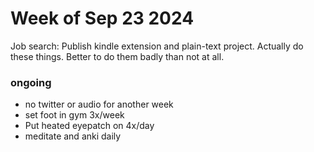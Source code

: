 # Week of Sep 23 2024

Job search: Publish kindle extension and plain-text project. Actually do these things. Better to do them badly than not at all.


### ongoing
- no twitter or audio for another week
- set foot in gym 3x/week
- Put heated eyepatch on 4x/day
- meditate and anki daily
